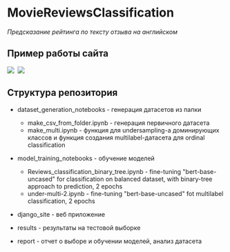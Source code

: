# MovieReviewsClassification
*Предсказание рейтинга по тексту отзыва на английском*

## Пример работы сайта

<kbd>

<img src="https://user-images.githubusercontent.com/86519457/233077318-71c35b26-6a66-497f-bc38-1cd4f53aee98.png" />
<img src="https://user-images.githubusercontent.com/86519457/233077698-c29d2ab3-0188-452b-9321-2eb88696b755.png" />

</kbd>

## Структура репозитория

- dataset_generation_notebooks - генерация датасетов из папки

  - make_csv_from_folder.ipynb - генерация первичного датасета
  - make_multi.ipynb - функция для undersampling-а доминирующих классов и функция создания multilabel-датасета для ordinal classification 
  
- model_training_notebooks - обучение моделей
  - Reviews_classification_binary_tree.ipynb - fine-tuning "bert-base-uncased" for classification on balanced dataset, with binary-tree approach to prediction, 2 epochs
  - under-multi-2.ipynb - fine-tuning "bert-base-uncased" fot multilabel classification, 2 epochs
  
- django_site - веб приложение

- results - результаты на тестовой выборке

- report - отчет о выборе и обучении моделей, анализ датасета
